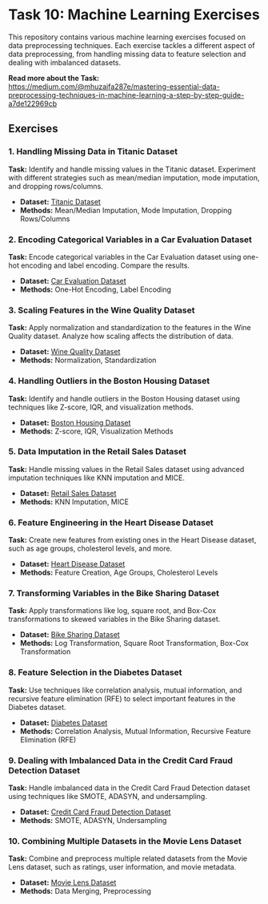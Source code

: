 # Task 10: Machine Learning Exercises

This repository contains various machine learning exercises focused on data preprocessing techniques. Each exercise tackles a different aspect of data preprocessing, from handling missing data to feature selection and dealing with imbalanced datasets.

**Read more about the Task:** https://medium.com/@mhuzaifa287e/mastering-essential-data-preprocessing-techniques-in-machine-learning-a-step-by-step-guide-a7de122969cb 

## Exercises

### 1. Handling Missing Data in Titanic Dataset
**Task:** Identify and handle missing values in the Titanic dataset. Experiment with different strategies such as mean/median imputation, mode imputation, and dropping rows/columns.
- **Dataset:** [Titanic Dataset](https://www.kaggle.com/c/titanic/data)
- **Methods:** Mean/Median Imputation, Mode Imputation, Dropping Rows/Columns

### 2. Encoding Categorical Variables in a Car Evaluation Dataset
**Task:** Encode categorical variables in the Car Evaluation dataset using one-hot encoding and label encoding. Compare the results.
- **Dataset:** [Car Evaluation Dataset](https://archive.ics.uci.edu/ml/datasets/car+evaluation)
- **Methods:** One-Hot Encoding, Label Encoding

### 3. Scaling Features in the Wine Quality Dataset
**Task:** Apply normalization and standardization to the features in the Wine Quality dataset. Analyze how scaling affects the distribution of data.
- **Dataset:** [Wine Quality Dataset](https://archive.ics.uci.edu/ml/datasets/wine+quality)
- **Methods:** Normalization, Standardization

### 4. Handling Outliers in the Boston Housing Dataset
**Task:** Identify and handle outliers in the Boston Housing dataset using techniques like Z-score, IQR, and visualization methods.
- **Dataset:** [Boston Housing Dataset](https://www.kaggle.com/c/boston-housing)
- **Methods:** Z-score, IQR, Visualization Methods

### 5. Data Imputation in the Retail Sales Dataset
**Task:** Handle missing values in the Retail Sales dataset using advanced imputation techniques like KNN imputation and MICE.
- **Dataset:** [Retail Sales Dataset](https://www.kaggle.com/c/retail-sales)
- **Methods:** KNN Imputation, MICE

### 6. Feature Engineering in the Heart Disease Dataset
**Task:** Create new features from existing ones in the Heart Disease dataset, such as age groups, cholesterol levels, and more.
- **Dataset:** [Heart Disease Dataset](https://archive.ics.uci.edu/ml/datasets/Heart+Disease)
- **Methods:** Feature Creation, Age Groups, Cholesterol Levels

### 7. Transforming Variables in the Bike Sharing Dataset
**Task:** Apply transformations like log, square root, and Box-Cox transformations to skewed variables in the Bike Sharing dataset.
- **Dataset:** [Bike Sharing Dataset](https://archive.ics.uci.edu/ml/datasets/Bike+Sharing+Dataset)
- **Methods:** Log Transformation, Square Root Transformation, Box-Cox Transformation

### 8. Feature Selection in the Diabetes Dataset
**Task:** Use techniques like correlation analysis, mutual information, and recursive feature elimination (RFE) to select important features in the Diabetes dataset.
- **Dataset:** [Diabetes Dataset](https://www.kaggle.com/uciml/pima-indians-diabetes-database)
- **Methods:** Correlation Analysis, Mutual Information, Recursive Feature Elimination (RFE)

### 9. Dealing with Imbalanced Data in the Credit Card Fraud Detection Dataset
**Task:** Handle imbalanced data in the Credit Card Fraud Detection dataset using techniques like SMOTE, ADASYN, and undersampling.
- **Dataset:** [Credit Card Fraud Detection Dataset](https://www.kaggle.com/mlg-ulb/creditcardfraud)
- **Methods:** SMOTE, ADASYN, Undersampling

### 10. Combining Multiple Datasets in the Movie Lens Dataset
**Task:** Combine and preprocess multiple related datasets from the Movie Lens dataset, such as ratings, user information, and movie metadata.
- **Dataset:** [Movie Lens Dataset](https://grouplens.org/datasets/movielens/)
- **Methods:** Data Merging, Preprocessing

